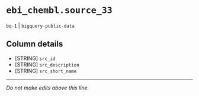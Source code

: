 # `ebi_chembl.source_33`
`bq-1` | `bigquery-public-data`

## Column details
* [STRING]    `src_id`
* [STRING]    `src_description`
* [STRING]    `src_short_name`

-------------------------------------------------------------------------------
*Do not make edits above this line.*
